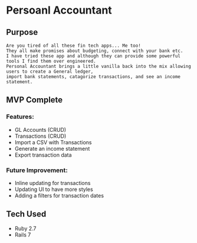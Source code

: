 # Persoanl Accountant

## Purpose

```
Are you tired of all these fin tech apps... Me too!
They all make promises about budgeting, connect with your bank etc.
I have tried these app and although they can provide some powerful tools I find them over engineered.
Personal Accountant brings a little vanilla back into the mix allowing users to create a General ledger,
import bank statements, catagorize transactions, and see an income statement.
```

## MVP Complete

### Features:

- GL Accounts (CRUD)
- Transactions (CRUD)
- Import a CSV with Transactions
- Generate an income statement
- Export transaction data

### Future Improvement:

- Inline updating for transactions
- Updating UI to have more styles
- Adding a filters for transaction dates

## Tech Used

- Ruby 2.7
- Rails 7
